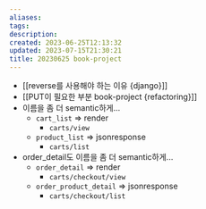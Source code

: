 ```yaml
---
aliases: 
tags: 
description:
created: 2023-06-25T12:13:32
updated: 2023-07-15T21:30:21
title: 20230625 book-project
---
```

- [[reverse를 사용해야 하는 이유 {django}]]
- [[PUT이 필요한 부분 book-project {refactoring}]]
- 이름을 좀 더 semantic하게...
	- `cart_list` => render
		- `carts/view`
	- `product_list` => jsonresponse
		- `carts/list`
- order_detail도 이름을 좀 더 semantic하게...
	- `order_detail` => render
		- `carts/checkout/view`
	- `order_product_detail` => jsonresponse
		- `carts/checkout/list`
